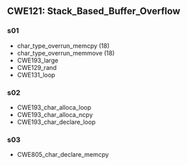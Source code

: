 ## CWE121: Stack_Based_Buffer_Overflow

### s01
- char_type_overrun_memcpy (18)
- char_type_overrun_memmove (18)
- CWE193_large
- CWE129_rand
- CWE131_loop

### s02
- CWE193_char_alloca_loop
- CWE193_char_alloca_ncpy
- CWE193_char_declare_loop

### s03
- CWE805_char_declare_memcpy

